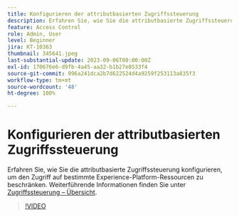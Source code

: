 ```yaml
---
title: Konfigurieren der attributbasierten Zugriffssteuerung
description: Erfahren Sie, wie Sie die attributbasierte Zugriffssteuerung konfigurieren, um den Zugriff auf bestimmte Experience Platform-Ressourcen zu steuern.
feature: Access Control
role: Admin, User
level: Beginner
jira: KT-10363
thumbnail: 345641.jpeg
last-substantial-update: 2023-09-06T00:00:00Z
exl-id: 170676e6-d9fb-4a45-aa32-b1b27e8533f4
source-git-commit: 996a241dca2b7d622524d4a9259f253113a835f3
workflow-type: tm+mt
source-wordcount: '48'
ht-degree: 100%

---
```


# Konfigurieren der attributbasierten Zugriffssteuerung

Erfahren Sie, wie Sie die attributbasierte Zugriffssteuerung konfigurieren, um den Zugriff auf bestimmte Experience-Platform-Ressourcen zu beschränken. Weiterführende Informationen finden Sie unter [Zugriffssteuerung – Übersicht](https://experienceleague.adobe.com/docs/experience-platform/access-control/abac/overview.html?lang=de).

>[!VIDEO](https://video.tv.adobe.com/v/345641?learn=on)
